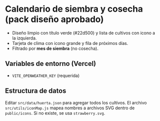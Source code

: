 # Calendario de siembra y cosecha (pack diseño aprobado)

- Diseño limpio con título verde (#22d500) y lista de cultivos con icono a la izquierda.
- Tarjeta de clima con icono grande y fila de próximos días.
- Filtrado por **mes de siembra** (no cosecha).

## Variables de entorno (Vercel)
- `VITE_OPENWEATHER_KEY` (requerida)

## Estructura de datos
Editar `src/data/huerta.json` para agregar todos los cultivos. El archivo `src/utils/iconMap.js` mapea nombres a archivos SVG dentro de `public/icons`. Si no existe, se usa `strawberry.svg`.

